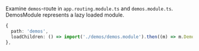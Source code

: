 Examine `demos`-route in `app.routing.module.ts` and `demos.module.ts`. DemosModule represents a lazy loaded module.

```typescript
{
  path: 'demos',
  loadChildren: () => import('./demos/demos.module').then((m) => m.DemosModule),
},
```
